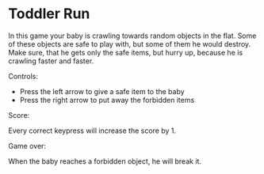 # Toddler Run

In this game your baby is crawling towards random objects in the flat. Some of these objects are safe to play with, but some of them he would destroy. Make sure, that he gets only the safe items, but hurry up, because he is crawling faster and faster.

Controls:

- Press the left arrow to give a safe item to the baby
- Press the right arrow to put away the forbidden items

Score:

Every correct keypress will increase the score by 1.

Game over:

When the baby reaches a forbidden object, he will break it.
